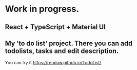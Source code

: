 
# Work in progress.

## React + TypeScript + Material UI

## My 'to do list' project. There you can add todolists, tasks and edit description.

You can try it  https://rendow.github.io/TodoList/
